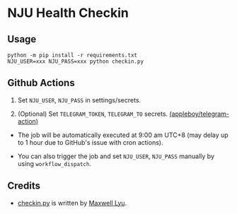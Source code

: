 # NJU Health Checkin

## Usage

```
python -m pip install -r requirements.txt
NJU_USER=xxx NJU_PASS=xxx python checkin.py
```

## Github Actions

1. Set `NJU_USER`, `NJU_PASS` in settings/secrets.

2. (Optional) Set `TELEGRAM_TOKEN`, `TELEGRAM_TO` secrets. [(appleboy/telegram-action)](https://github.com/appleboy/telegram-action#secrets)

- The job will be automatically executed at 9:00 am UTC+8 (may delay up to 1 hour due to GitHub's issue with cron actions).

- You can also trigger the job and set `NJU_USER`, `NJU_PASS` manually by using `workflow_dispatch`.

## Credits

- [checkin.py](checkin.py) is written by [Maxwell Lyu](https://github.com/Maxwell-Lyu).
